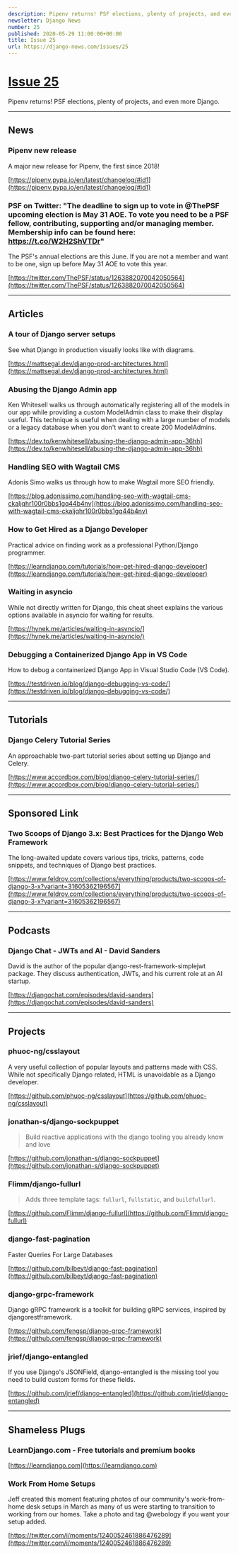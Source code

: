 ```yaml
---
description: Pipenv returns! PSF elections, plenty of projects, and even more Django.
newsletter: Django News
number: 25
published: 2020-05-29 11:00:00+00:00
title: Issue 25
url: https://django-news.com/issues/25
---
```


# [Issue 25](https://django-news.com/issues/25)

Pipenv returns! PSF elections, plenty of projects, and even more Django.

----

## News

### Pipenv new release

<p>A major new release for Pipenv, the first since 2018!</p>

[https://pipenv.pypa.io/en/latest/changelog/#id1](https://pipenv.pypa.io/en/latest/changelog/#id1)

### PSF on Twitter: "The deadline to sign up to vote in @ThePSF upcoming election is May 31 AOE. To vote you need to be a PSF fellow, contributing, supporting and/or managing member. Membership info can be found here: https://t.co/W2H2ShVTDr"

<p>The PSF's annual elections are this June. If you are not a member and want to be one, sign up before May 31 AOE to vote this year.</p>

[https://twitter.com/ThePSF/status/1263882070042050564](https://twitter.com/ThePSF/status/1263882070042050564)

----

## Articles

### A tour of Django server setups

<p>See what Django in production visually looks like with diagrams.</p>

[https://mattsegal.dev/django-prod-architectures.html](https://mattsegal.dev/django-prod-architectures.html)

### Abusing the Django Admin app

<p>Ken Whitesell walks us through automatically registering all of the models in our app while providing a custom ModelAdmin class to make their display useful. This technique is useful when dealing with a large number of models or a legacy database when you don't want to create 200 ModelAdmins.</p>

[https://dev.to/kenwhitesell/abusing-the-django-admin-app-36hh](https://dev.to/kenwhitesell/abusing-the-django-admin-app-36hh)

### Handling SEO with Wagtail CMS

<p>Adonis Simo walks us through how to make Wagtail more SEO friendly.</p>

[https://blog.adonissimo.com/handling-seo-with-wagtail-cms-ckaljqhr100r0bbs1gq44b4nv](https://blog.adonissimo.com/handling-seo-with-wagtail-cms-ckaljqhr100r0bbs1gq44b4nv)

### How to Get Hired as a Django Developer

<p>Practical advice on finding work as a professional Python/Django programmer.</p>

[https://learndjango.com/tutorials/how-get-hired-django-developer](https://learndjango.com/tutorials/how-get-hired-django-developer)

### Waiting in asyncio

<p>While not directly written for Django, this cheat sheet explains the various options available in asyncio for waiting for results.</p>

[https://hynek.me/articles/waiting-in-asyncio/](https://hynek.me/articles/waiting-in-asyncio/)

### Debugging a Containerized Django App in VS Code

<p>How to debug a containerized Django App in Visual Studio Code (VS Code).</p>

[https://testdriven.io/blog/django-debugging-vs-code/](https://testdriven.io/blog/django-debugging-vs-code/)

----

## Tutorials

### Django Celery Tutorial Series

<p>An approachable two-part tutorial series about setting up Django and Celery.</p>

[https://www.accordbox.com/blog/django-celery-tutorial-series/](https://www.accordbox.com/blog/django-celery-tutorial-series/)

----

## Sponsored Link

### Two Scoops of Django 3.x: Best Practices for the Django Web Framework

<p>The long-awaited update covers various tips, tricks, patterns, code snippets, and techniques of Django best practices.</p>

[https://www.feldroy.com/collections/everything/products/two-scoops-of-django-3-x?variant=31605362196567](https://www.feldroy.com/collections/everything/products/two-scoops-of-django-3-x?variant=31605362196567)

----

## Podcasts

### Django Chat - JWTs and AI - David Sanders

<p>David is the author of the popular django-rest-framework-simplejwt package. They discuss authentication, JWTs, and his current role at an AI startup.</p>

[https://djangochat.com/episodes/david-sanders](https://djangochat.com/episodes/david-sanders)

----

## Projects

### phuoc-ng/csslayout

<p>A very useful collection of popular layouts and patterns made with CSS. While not specifically Django related, HTML is unavoidable as a Django developer.</p>

[https://github.com/phuoc-ng/csslayout](https://github.com/phuoc-ng/csslayout)

### jonathan-s/django-sockpuppet

<blockquote><p>Build reactive applications with the django tooling you already know and love</p></blockquote>

[https://github.com/jonathan-s/django-sockpuppet](https://github.com/jonathan-s/django-sockpuppet)

### Flimm/django-fullurl

<blockquote><p>Adds three template tags: <code>fullurl</code>, <code>fullstatic</code>, and <code>buildfullurl</code>.</p></blockquote>

[https://github.com/Flimm/django-fullurl](https://github.com/Flimm/django-fullurl)

### django-fast-pagination

<p>Faster Queries For Large Databases</p>

[https://github.com/bilbeyt/django-fast-pagination](https://github.com/bilbeyt/django-fast-pagination)

### django-grpc-framework

<p>Django gRPC framework is a toolkit for building gRPC services, inspired by djangorestframework.</p>

[https://github.com/fengsp/django-grpc-framework](https://github.com/fengsp/django-grpc-framework)

### jrief/django-entangled

<p>If you use Django's JSONField, django-entangled is the missing tool you need to build custom forms for these fields.</p>

[https://github.com/jrief/django-entangled](https://github.com/jrief/django-entangled)

----

## Shameless Plugs

### LearnDjango.com - Free tutorials and premium books

[https://learndjango.com](https://learndjango.com)

### Work From Home Setups

<p>Jeff created this moment featuring photos of our community's work-from-home desk setups in March as many of us were starting to transition to working from our homes. Take a photo and tag @webology if you want your setup added.</p>

[https://twitter.com/i/moments/1240052461886476289](https://twitter.com/i/moments/1240052461886476289)